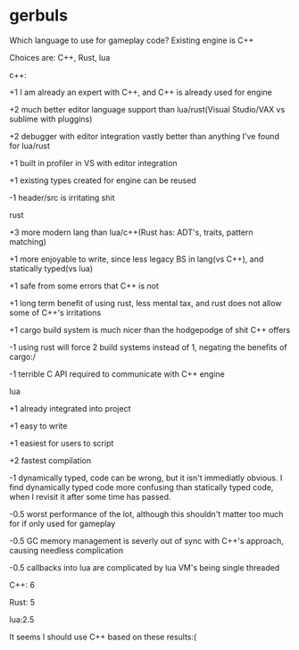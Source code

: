 # gerbuls



Which language to use for gameplay code? Existing engine is C++

Choices are: C++, Rust, lua

c++:

+1 I am already an expert with C++, and C++ is already used for engine

+2 much better editor language support than lua/rust(Visual Studio/VAX vs sublime with pluggins)

+2 debugger with editor integration vastly better than anything I've found for lua/rust

+1 built in profiler in VS with editor integration

+1 existing types created for engine can be reused

-1 header/src is irritating shit



rust

+3 more modern lang than lua/c++(Rust has:  ADT's, traits, pattern matching)

+1 more enjoyable to write, since less legacy BS in lang(vs C++), and statically typed(vs lua)

+1 safe from some errors that C++ is not

+1 long term benefit of using rust, less mental tax, and rust does not allow some of C++'s irritations

+1 cargo build system is much nicer than the hodgepodge of shit C++ offers

-1 using rust will force 2 build systems instead of 1, negating the benefits of cargo:/

-1 terrible C API required to communicate with C++ engine




lua

+1 already integrated into project

+1 easy to write

+1 easiest for users to script 

+2 fastest compilation

-1 dynamically typed, code can be wrong, but it isn't immediatly obvious. 
I find dynamically typed code more confusing than statically typed code, when I revisit it after some time has passed.

-0.5 worst performance of the lot, although this shouldn't matter too much for if only used for gameplay

-0.5 GC memory management is severly out of sync with C++'s approach, causing needless complication

-0.5 callbacks into lua are complicated by lua VM's being single threaded



C++: 6

Rust: 5

lua:2.5

It seems I should use C++ based on these results:(

